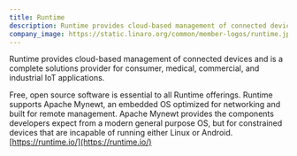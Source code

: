 ```yaml
---
title: Runtime
description: Runtime provides cloud-based management of connected devices and is a complete solutions provider for consumer, medical, commercial, and industrial IoT applications.
company_image: https://static.linaro.org/common/member-logos/runtime.jpg
---
```

Runtime provides cloud-based management of connected devices and is a complete solutions provider for consumer, medical, commercial, and industrial IoT applications.

Free, open source software is essential to all Runtime offerings. Runtime supports Apache Mynewt, an embedded OS optimized for networking and built for remote management. Apache Mynewt provides the components developers expect from a modern general purpose OS, but for constrained devices that are incapable of running either Linux or Android. [https://runtime.io/](https://runtime.io/)
